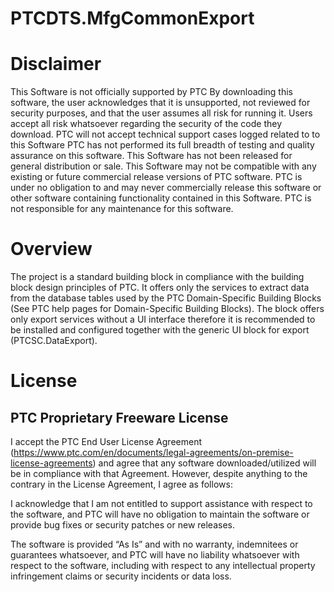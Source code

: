 # PTCDTS.MfgCommonExport

# Disclaimer

This Software is not officially supported by PTC
By downloading this software, the user acknowledges that it is unsupported, not reviewed for security purposes, and that the user assumes all risk for running it.
Users accept all risk whatsoever regarding the security of the code they download.
PTC will not accept technical support cases logged related to to this Software
PTC has not performed its full breadth of testing and quality assurance on this software.
This Software has not been released for general distribution or sale.
This Software may not be compatible with any existing or future commercial release versions of PTC software.
PTC is under no obligation to and may never commercially release this software or other software containing functionality contained in this Software.
PTC is not responsible for any maintenance for this software.

# Overview

The project is a standard building block in compliance with the building block design principles of PTC.
It offers only the services to extract data from the database tables used by the PTC Domain-Specific Building Blocks (See PTC help pages for Domain-Specific Building Blocks). 
The block offers only export services without a UI interface therefore it is recommended to be installed and configured together with the generic UI block for export (PTCSC.DataExport).  


# License

## PTC Proprietary Freeware License

I accept the PTC End User License Agreement (https://www.ptc.com/en/documents/legal-agreements/on-premise-license-agreements) and agree that any software downloaded/utilized will be in compliance with that Agreement.  However, despite anything to the contrary in the License Agreement, I agree as follows:

I acknowledge that I am not entitled to support assistance with respect to the software, and PTC will have no obligation to maintain the software or provide bug fixes or security patches or new releases.

The software is provided “As Is” and with no warranty, indemnitees or guarantees whatsoever, and PTC will have no liability whatsoever with respect to the software, including with respect to any intellectual property infringement claims or security incidents or data loss.

